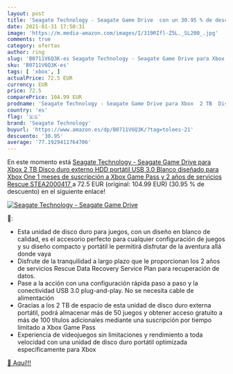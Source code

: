 ```yaml
---
layout: post
title: 'Seagate Technology - Seagate Game Drive  con un 30.95 % de descuento'
date: 2021-01-31 17:50:31
image: 'https://m.media-amazon.com/images/I/319RIfl-Z5L._SL200_.jpg'
comments: true
category: ofertas
author: ring
slug: 'B0711V6Q3K-es Seagate Technology - Seagate Game Drive para Xbox 2 TB...'
sku: 'B0711V6Q3K-es'
tags: [ 'xbox', ]
actualPrice: 72.5 EUR
currency: EUR
price: 72.5
comparePrice: 104.99 EUR
prodname: 'Seagate Technology - Seagate Game Drive para Xbox  2 TB  Disco duro externo  HDD portátil  USB 3.0  Blanco  diseñado para Xbox One  1 meses de suscripción a Xbox Game Pass  y 2 años de servicios Rescue  STEA2000417 '
country: 'es'
flag: '🇪🇸'
brand: 'Seagate Technology'
buyurl: 'https://www.amazon.es/dp/B0711V6Q3K/?tag=tolees-21'
descuento: '30.95'
average: '77.1929411764706'
---
```


En este momento está [Seagate Technology - Seagate Game Drive para Xbox  2 TB  Disco duro externo  HDD portátil  USB 3.0  Blanco  diseñado para Xbox One  1 meses de suscripción a Xbox Game Pass  y 2 años de servicios Rescue  STEA2000417 ](https://www.amazon.es/dp/B0711V6Q3K/?tag=tolees-21) a 72.5 EUR (original: 104.99 EUR) (30.95 %  de descuento) en el siguiente enlace!

[![Seagate Technology - Seagate Game Drive ](https://m.media-amazon.com/images/I/319RIfl-Z5L._SL200_.jpg)](https://www.amazon.es/dp/B0711V6Q3K/?tag=tolees-21)

🔎:

- Esta unidad de disco duro para juegos, con un diseño en blanco de calidad, es el accesorio perfecto para cualquier configuración de juegos y su diseño compacto y portátil le permitirá disfrutar de la aventura allá donde vaya
- Disfrute de la tranquilidad a largo plazo que le proporcionan los 2 años de servicios Rescue Data Recovery Service Plan para recuperación de datos.
- Pase a la acción con una configuración rápida paso a paso y la conectividad USB 3.0 plug-and-play. No se necesita cable de alimentación
- Gracias a los 2 TB de espacio de esta unidad de disco duro externa portátil, podrá almacenar más de 50 juegos y obtener acceso gratuito a más de 100 títulos adicionales mediante una suscripción por tiempo limitado a Xbox Game Pass
- Experiencia de videojuegos sin limitaciones y rendimiento a toda velocidad con una unidad de disco duro portátil optimizada específicamente para Xbox

[🛒 Aquí!!!](https://www.amazon.es/dp/B0711V6Q3K/?tag=tolees-21)
